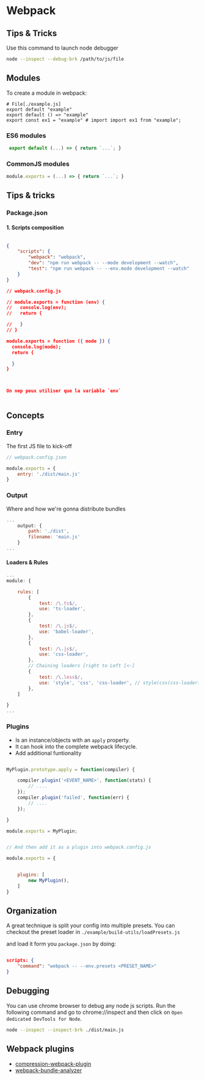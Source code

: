 # Webpack



## Tips & Tricks

Use this command to launch node debugger

```sh
node --inspect --debug-brk /path/to/js/file
```

## Modules

To create a module in webpack:

```node
# File[./example.js]
export default "example"
export default () => "example"
export const ex1 = "example" # import import ex1 from "example";
```

### ES6 modules

```js
 export default (...) => { return `...`; }
```

### CommonJS modules

```js
module.exports = (...) => { return `...`; }
```

## Tips & tricks

### Package.json 

#### 1. Scripts composition

```json

{
    "scripts": {
        "webpack": "webpack",
        "dev": "npm run webpack -- --mode development --watch",
        "test": "npm run webpack -- --env.mode development --watch"
    }
}

// webpack.config.js 

// module.exports = function (env) {
//   console.log(env);
//   return {

//   }
// }

module.exports = function ({ mode }) {
  console.log(mode);
  return {

  }
}



On nep peux utiliser que la variable `env`



```

## Concepts

### Entry 

The first JS file to kick-off

```js
// webpack.config.json

module.exports = {
    entry: './dist/main.js'
}

```

### Output

Where and how we're gonna distribute bundles

```js
...
    output: {
        path: './dist',
        filename: 'main.js'
    }
...
```

#### Loaders & Rules

```js
...
module: {

    rules: [
        {
            test: /\.ts$/,
            use: 'ts-loader',
        },
        {
            test: /\.js$/,
            use: 'babel-loader',
        },
        {
            test: /\.js$/,
            use: 'css-loader',
        },
        // Chaining loaders [right to Left [<-]
        {
            test: /\.less$/,
            use: 'style', 'css', 'css-loader', // style(css(css-loader(...)))
        },
    ] 

}
...
```


### Plugins 

* Is an instance/objects with an `apply` property.
* It can hook into the complete webpack lifecycle.
* Add additional funtionality

```js

MyPlugin.prototype.apply = function(compiler) {

    compiler.plugin('<EVENT_NAME>', function(stats) {
        // ....
    });
    compiler.plugin('failed', function(err) {
        // ....
    });

}

module.exports = MyPlugin;


// And then add it as a plugin into webpack.config.js

module.exports = {


    plugins: [
        new MyPlugin(),
    ]
}

```

## Organization

A great technique is split your config into multiple presets.
You can checkout the preset loader in `./example/build-utils/loadPresets.js`

and load it form you `package.json` by doing:

```json

scripts: {
    "command": "webpack -- --env.presets <PRESET_NAME>" 
}

```


## Debugging

You can use chrome browser to debug any node js scripts. Run the following command and go to chrome://inspect
and then click on `Open dedicated DevTools for Node`.

```bash 
node --inspect --inspect-brk ./dist/main.js
```


## Webpack plugins 

* [compression-webpack-plugin](https://webpack.js.org/plugins/compression-webpack-plugin/)
* [webpack-bundle-analyzer](https://www.npmjs.com/package/webpack-bundle-analyzer)
